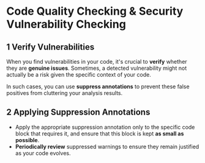 # Code Quality Checking & Security Vulnerability Checking

## 1 Verify Vulnerabilities
When you find vulnerabilities in your code, it's crucial to **verify** whether they are **genuine issues**. 
Sometimes, a detected vulnerability might not actually be a risk given the specific context of your code.

In such cases, you can use **suppress annotations** to prevent these false positives from cluttering your analysis results.

## 2 Applying Suppression Annotations
* Apply the appropriate suppression annotation only to the specific code block that requires it, 
and ensure that this block is kept **as small as possible**.
* **Periodically review** suppressed warnings to ensure they remain justified as your code evolves.
